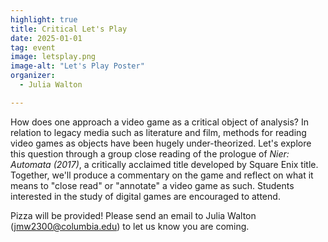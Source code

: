 ```yaml
---
highlight: true
title: Critical Let's Play
date: 2025-01-01
tag: event
image: letsplay.png
image-alt: "Let's Play Poster"
organizer:
  - Julia Walton

---
```


How does one approach a video game as a critical object of analysis? In relation to legacy
media such as literature and film, methods for reading video games as objects have been hugely
under-theorized. Let's explore this question through a group close reading of the prologue
of *Nier: Automata (2017)*, a critically acclaimed title developed by Square Enix title.
Together, we'll produce a commentary on the game and reflect on what it means to "close read"
or "annotate" a video game as such. Students interested in the study of digital games are
encouraged to attend.

Pizza will be provided! Please send an email to Julia Walton (jmw2300@columbia.edu) to let us
know you are coming.
